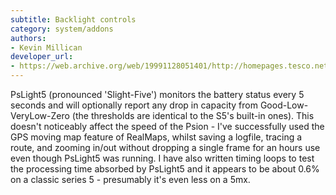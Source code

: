 ```yaml
---
subtitle: Backlight controls
category: system/addons
authors:
- Kevin Millican
developer_url: 
- https://web.archive.org/web/19991128051401/http://homepages.tesco.net/~Millican/Home/PsLight5.htm
---
```


PsLight5 (pronounced 'Slight-Five') monitors the battery status every 5 seconds and will optionally report any drop in capacity from Good-Low-VeryLow-Zero (the thresholds are identical to the S5's built-in ones). This doesn't noticeably affect the speed of the Psion - I've successfully used the GPS moving map feature of RealMaps, whilst saving a logfile, tracing a route, and zooming in/out without dropping a single frame for an hours use even though PsLight5 was running. I have also written timing loops to test the processing time absorbed by PsLight5 and it appears to be about 0.6% on a classic series 5 - presumably it's even less on a 5mx.